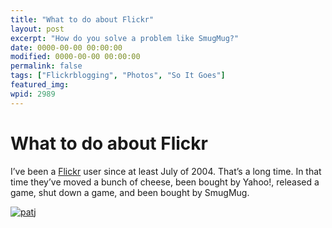 ```yaml
---
title: "What to do about Flickr"
layout: post
excerpt: "How do you solve a problem like SmugMug?"
date: 0000-00-00 00:00:00
modified: 0000-00-00 00:00:00
permalink: false
tags: ["Flickrblogging", "Photos", "So It Goes"]
featured_img: 
wpid: 2989
---
```


# What to do about Flickr

I’ve been a [Flickr](https://www.flickr.com/photos/pj/) user since at least July of 2004. That’s a long time. In that time they’ve moved a bunch of cheese, been bought by Yahoo!, released a game, shut down a game, and been bought by SmugMug.

[![patj](https://live.staticflickr.com/1/105472_1b926ab71d_m.jpg)](https://www.flickr.com/photos/pj/105472/in/dateposted/)